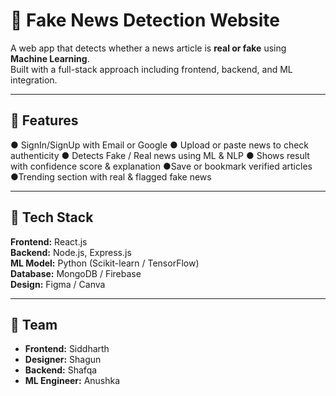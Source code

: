 # 📰 Fake News Detection Website  

A web app that detects whether a news article is **real or fake** using **Machine Learning**.  
Built with a full-stack approach including frontend, backend, and ML integration.  

---

## 🚀 Features  
● SignIn/SignUp with Email or Google
● Upload or paste news to check authenticity
● Detects Fake / Real news using ML & NLP
● Shows result with confidence score & explanation
●Save or bookmark verified articles
●Trending section with real & flagged fake news

---

## 🧠 Tech Stack  
**Frontend:** React.js  
**Backend:** Node.js, Express.js  
**ML Model:** Python (Scikit-learn / TensorFlow)  
**Database:** MongoDB / Firebase  
**Design:** Figma / Canva  

---

## 👥 Team  
- **Frontend:** Siddharth  
- **Designer:** Shagun  
- **Backend:**  Shafqa
- **ML Engineer:** Anushka 

